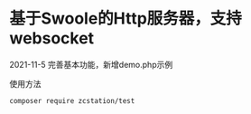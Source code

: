 # 基于Swoole的Http服务器，支持websocket

2021-11-5 完善基本功能，新增demo.php示例

使用方法
```text
composer require zcstation/test
```
